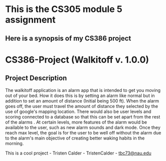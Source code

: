 # This is the CS305 module 5 assignment
## Here is a synopsis of my CS386 project


# CS386-Project (Walkitoff v. 1.0.0)

## Project Description

The walkitoff application is an alarm app that is intended to get you moving out of your bed. 
How it does this is by setting an alarm like normal but in addition to set an amount of distance (Initial being 500 ft). 
When the alarm goes off, the user must travel the amount of distance they selected by the use of google's mapping location. 
There would also be user levels and scoring connected to a database so that this can be set apart from the rest of the alarms . 
At certain levels, more features of the alarm would be available to the user, such as new alarm sounds and dark mode. 
Once they reach max level, the goal is for the user to be well off without the alarm due to the alarm's main objective of creating better waking habits in the morning.



This is a cool project - Tristen Calder - TristenCalder - tbc73@nau.edu
